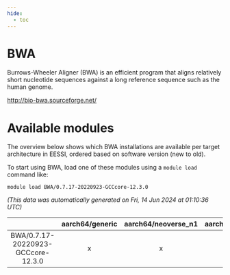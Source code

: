```yaml
---
hide:
  - toc
---
```


BWA
===


Burrows-Wheeler Aligner (BWA) is an efficient program that aligns relatively short nucleotide sequences against a long reference sequence such as the human genome.

http://bio-bwa.sourceforge.net/
# Available modules


The overview below shows which BWA installations are available per target architecture in EESSI, ordered based on software version (new to old).

To start using BWA, load one of these modules using a `module load` command like:

```shell
module load BWA/0.7.17-20220923-GCCcore-12.3.0
```

*(This data was automatically generated on Fri, 14 Jun 2024 at 01:10:36 UTC)*  

| |aarch64/generic|aarch64/neoverse_n1|aarch64/neoverse_v1|x86_64/generic|x86_64/amd/zen2|x86_64/amd/zen3|x86_64/intel/haswell|x86_64/intel/skylake_avx512|
| :---: | :---: | :---: | :---: | :---: | :---: | :---: | :---: | :---: |
|BWA/0.7.17-20220923-GCCcore-12.3.0|x|x|x|x|x|x|x|x|
